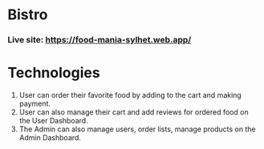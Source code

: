 # Bistro

### Live site: https://food-mania-sylhet.web.app/

# Technologies
1. User can order their favorite food by adding to the cart and making payment.
2. User can also manage their cart and add reviews for ordered food on the User Dashboard.
3. The Admin can also manage users, order lists, manage products on the Admin Dashboard.
